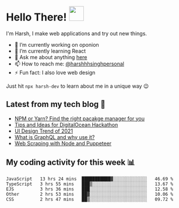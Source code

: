 # Hello There! <img src="https://media.giphy.com/media/hvRJCLFzcasrR4ia7z/giphy.gif" width="40px"></a>

I'm Harsh, I make web applications and try out new things.

 - :telescope: I’m currently working on oponion
 - :seedling: I’m currently learning React
 - :speech_balloon: Ask me about anything [here](https://github.com/harshhhdev/harshhhdev/discussions/1)
 - :mailbox: How to reach me: [@harshhhsinghpersonal](mailto:harshhh.singh.personal@gmail.com)
 - :zap: Fun fact: I also love web design

Just hit `npx harsh-dev` to learn about me in a unique way :wink:

## Latest from my tech blog :book:
<!-- BLOG-POST-LIST:START -->
- [NPM or Yarn? Find the right pacakge manager for you](https://dev.to/harshhhdev/npm-or-yarn-find-the-right-pacakge-manager-for-you-17ko)
- [Tips and Ideas for DigitalOcean Hackathon](https://dev.to/harshhhdev/tips-and-ideas-for-digitalocean-hackathon-fha)
- [UI Design Trend of 2021](https://dev.to/harshhhdev/ui-design-trend-of-2021-4fb7)
- [What is GraphQL and why use it?](https://dev.to/harshhhdev/graphql-what-and-why-3f9n)
- [Web Scraping with Node and Puppeteer](https://dev.to/harshhhdev/guide-to-web-scraping-with-node-1kpe)
<!-- BLOG-POST-LIST:END -->

## My coding activity for this week 📊

<!--START_SECTION:waka-->
```text
JavaScript   13 hrs 24 mins  ███████████▓░░░░░░░░░░░░░   46.69 % 
TypeScript   3 hrs 55 mins   ███▒░░░░░░░░░░░░░░░░░░░░░   13.67 % 
EJS          3 hrs 36 mins   ███░░░░░░░░░░░░░░░░░░░░░░   12.58 % 
Other        2 hrs 53 mins   ██▓░░░░░░░░░░░░░░░░░░░░░░   10.06 % 
CSS          2 hrs 47 mins   ██▒░░░░░░░░░░░░░░░░░░░░░░   09.72 % 
```
<!--END_SECTION:waka-->
